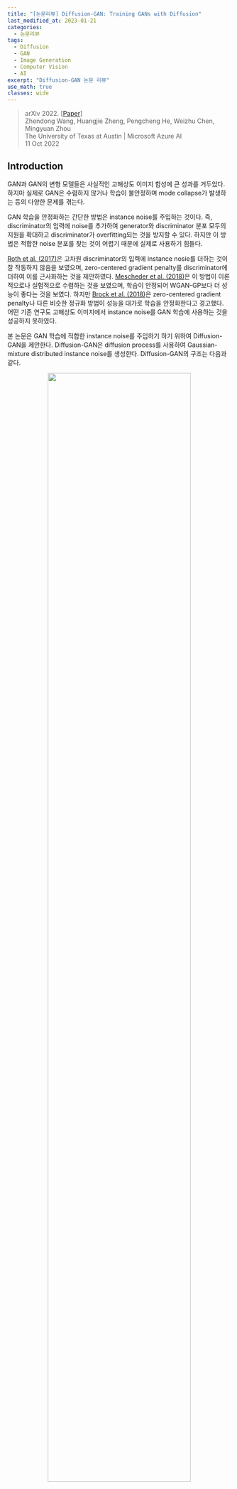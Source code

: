 ```yaml
---
title: "[논문리뷰] Diffusion-GAN: Training GANs with Diffusion"
last_modified_at: 2023-01-21
categories:
  - 논문리뷰
tags:
  - Diffusion
  - GAN
  - Image Generation
  - Computer Vision
  - AI
excerpt: "Diffusion-GAN 논문 리뷰"
use_math: true
classes: wide
---
```


> arXiv 2022. [[Paper](https://arxiv.org/abs/2206.02262)]  
> Zhendong Wang, Huangjie Zheng, Pengcheng He, Weizhu Chen, Mingyuan Zhou  
> The University of Texas at Austin | Microsoft Azure AI  
> 11 Oct 2022  

## Introduction
GAN과 GAN의 변형 모델들은 사실적인 고해상도 이미지 합성에 큰 성과를 거두었다. 하지마 실제로 GAN은 수렴하지 않거나 학습이 불안정하며 mode collapse가 발생하는 등의 다양한 문제를 겪는다.

GAN 학습을 안정화하는 간단한 방법은 instance noise를 주입하는 것이다. 즉, discriminator의 입력에 noise를 추가하여 generator와 discriminator 분포 모두의 지원을 확대하고 discriminator가 overfitting되는 것을 방지할 수 있다. 하지만 이 방법은 적합한 noise 분포를 찾는 것이 어렵기 때문에 실제로 사용하기 힘들다.

[Roth et al. (2017)](https://arxiv.org/abs/1705.09367)은 고차원 discriminator의 입력에 instance nosie를 더하는 것이 잘 작동하지 않음을 보였으며, zero-centered gradient penalty를 discriminator에 더하여 이를 근사화하는 것을 제안하였다. [Mescheder et al. (2018)](https://arxiv.org/abs/1801.04406)은 이 방법이 이론적으로나 실험적으로 수렴하는 것을 보였으며, 학습이 안정되어 WGAN-GP보다 더 성능이 좋다는 것을 보였다. 하지만 [Brock et al. (2018)](https://arxiv.org/abs/1809.11096)은 zero-centered gradient penalty나 다른 비슷한 정규화 방법이 성능을 대가로 학습을 안정화한다고 경고했다. 어떤 기존 연구도 고해상도 이미지에서 instance noise를 GAN 학습에 사용하는 것을 성공하지 못하였다. 

본 논문은 GAN 학습에 적합한 instance noise를 주입하기 하기 위하여 Diffusion-GAN을 제안한다. Diffusion-GAN은 diffusion process를 사용하여 Gaussian-mixture distributed instance noise를 생성한다. Diffusion-GAN의 구조는 다음과 같다. 

<center><img src='{{"/assets/img/diffgan/diffgan-model.PNG" | relative_url}}' width="80%"></center>
<br>
Diffusion process은 실제 이미지나 생성된 이미지가 입력으로 주어지며, 점진적으로 이미지에 noise를 추가하는 일련의 step으로 이루어져 있다. Step의 수는 고정되지 않고 데이터나 generator에 의존한다. 저자들은 diffusion process가 미분 가능하도록 설계하여 input에 대한 output의 미분 값을 계산할 수 있게 한다. 이를 통해 discriminator의 기울기를 diffusion process를 통해 generator로 전파하고, generator를 업데이트할 수 있게 된다. 기존 GAN이 실제 이미지와 생성된 이미지를 바로 비교하지만, Diffusion-GAN은 diffusion process로 noise가 추가된 이미지들을 비교한다. 이 noise 분포는 step마다 서로 다른 noise-to-data ratio를 가진다. 이에 따른 2가지 이점이 있다. 

1. 데이터와 generator의 분포가 너무 다른 경우 발생하는 vanishing gradient 문제를 완화하여 학습을 안정시킨다.
2. 같은 이미지라도 다양하게 noise를 추가할 수 있으므로 data augmentation 효과가 있고, 이는 데이터의 효율성과 generator의 다양성을 개선한다. 

본 논문은 이 방법의 타당성을 이론적으로 분석하며, 데이터와 generator의 분포의 차이를 측정하는 Diffusion-GAN의 목적 함수가 모든 곳에서 연속적이며 미분 가능함을 보인다. 이는 이론적으로 generator가 언제나 discriminator에서 유용한 gradient를 받을 수 있음을 의미하며, 이는 성능 개선으로 이어진다. 

본 논문의 기여를 정리하면 다음과 같다.

1. Diffusion process가 미분 가능한 augmentation을 제공하여 데이터의 효율성과 학습의 안정성을 개선한다. 
2. 광범위한 실험으로 Diffusion-Gan이 안정성과 생성 성능을 향상시키는 것을 보였다. 

## Preliminaries: GANs and diffusion-based generative models
GAN은 generator와 discriminator의 min-max game을 통해 데이터 분포 $p(x)$를 학습하는 것이 목표이다. Generator $G$는 random noise $z$를 입력받아 데이터와 유사한 사실적인 샘플 $G(z)$를 생성하는 것을 시도한다. Discriminator $D$는 실제 데이터 $x \sim p(x)$와 가짜 샘플 $G(z)$를 입력받아 진짜인지 가짜인지 분류한다. GAN의 min-max 목적함수는 다음과 같다.

$$
\begin{equation}
\min_G \max_D V(G, D) = \mathbb{E}_{x \sim p(x)} [\log (D(x))] + \mathbb{E}_{z \sim p(z)} [\log (1-D(G(z)))]
\end{equation}
$$

Diffusion-based generative model은 데이터 $x_0 \sim p(x_0)$와 같은 크기의 latent variable $x_1, \cdots, x_T$에 대하여

$$
\begin{equation}
p_\theta (x_0) := \int p_\theta (x_{0:T}) dx_{1:T}
\end{equation}
$$

라 가정한다. Forward diffusion chain은 미리 정의된 $\beta_t$와 $\sigma$에 따라 $T$ step에 걸쳐 점진적으로 noise를 $x_0$에 추가한다. 

$$
\begin{equation}
q(x_{1:T} \vert x_0) := \prod_{t=1}^T q(x_t | x_{t-1}), \quad \quad q(x_t | x_{t-1}) := \mathcal{N} (x_t; \sqrt{1-\beta_t} x_{t-1}, \beta_t \sigma^2 I)
\end{equation}
$$

또한 다음과 같이 closed form으로 임의의 timestep $t$에서 $x_t$를 샘플링할 수 있다. 

$$
\begin{equation}
q(x_t | x_0) = \mathcal{N}(x_t ; \sqrt{\vphantom{1} \bar{\alpha}_t} x_0, (1-\bar{\alpha}_t) \sigma^2 I), \quad \quad \textrm{where} \quad \alpha_t := 1- \beta_t, \; \bar{\alpha}_t := \prod_{s=1}^t \alpha_s
\end{equation}
$$

Reverse diffusion chain은 다음과 같다.

$$
\begin{equation}
p_\theta (x_{0:T}) := \mathcal{N} (x_T ; 0, \sigma^2 I) \prod_{t=1}^T p_\theta (x_{t-1} | x_t)
\end{equation}
$$

## Diffusion-GAN: Method and Theoretical Analysis
### 1. Instance noise injection via diffusion
Latent variable $z$를 고차원 데이터 space로 매핑하는 Generator $G$가 사실적인 샘플 $x_g$를 생성하는 것이 목표이다. Generator를 robust하고 diverse하게 만들기 위해서는 $x_g$에 instance noise를 주입해야 한다. Diffusion step은 원본 이미지 $x$에서 시작해서 점진적으로 정보를 지워 $T$ step 후 noise level $\sigma^2$에 도달하는 Markov chain으로 볼 수 있다. 

혼합 분포 $q(y \vert x)$를 모든 step에서 얻은 noise가 추가된 샘플 $y$의 가중치 합이라고 정의하자. 이 때 각 step $t$에서의 가중치는 $\pi_t$이다. 특정 step $t$에서의 component $q(y \vert x, t)$는 평균이 $x$에 비례하고 분산이 step $t$에 의존한다. 실제 데이터 $x \sim p(x)$와 생성된 샘플 $x_g \sim p_g(x)$의 혼합 분포는 같은 diffusion process로 구한다. 수식으로 정리하면 다음과 같다.

$$
\begin{equation}
x \sim p(x), y \sim q(y | x), \quad q(y | x) := \sum_{t=1}^T \pi_t q(y | x, t) \\
x_g \sim p_g(x), y_g \sim q(y_g | x_g), \quad q(y_g | x_g) := \sum_{t=1}^T \pi_t q(y_g | x_g, t)
\end{equation}
$$

$q(y \vert x)$는 $T$개의 component로 이루어진 혼합 분포이며, 가중치 $\pi_t$는 음이 아닌 실수이며 모두 더하면 1이다. Component $q(y \vert x, t)$는 다음과 같이 diffusion process로 계산된다. 

$$
\begin{equation}
q(y | x, t) = \mathcal{N} (y; \sqrt{\vphantom{1} \bar{\alpha_t}}x , (1-\bar{\alpha}_t) \sigma^2 I)
\end{equation}
$$

혼합 분포에서의 샘플링은 

$$
\begin{equation}
t \sim p_\pi := \textrm{Discrete}(\pi_1, \cdots, \pi_T), \quad \quad y \sim q(y \vert x, t)
\end{equation}
$$

으로 진행된다. 혼합 분포에서 $y$를 샘플링하여 실제 이미지와 생성된 이미지 모두에 대한 다양한 정도의 noise가 추가된 이미지를 얻을 수 있다. 더 많은 noise가 추가될 수록 $x$의 정보는 적어진다. 

### 2. Adversarial Training
Diffusion-GAN은 다음 min-max game 목적 함수를 풀어 generator와 discriminator를 학습한다.

$$
\begin{equation}
V(G, D) = \mathbb{E}_{x \sim p(x), t \sim p_\pi, y \sim q(y \vert x, t)} [\log (D_\phi (y, t))] + \mathbb{E}_{z \sim p(z), t \sim p_\pi, y_g \sim q(y_g \vert G_\theta (z), t)} [\log (1 - D_\phi (y_g, t))]
\end{equation}
$$

목적 함수는 discriminator가 모든 diffusion step $t$에 대하여 교란된 실제 데이터에는 높은 확률을, 교란된 생성된 데이터에는 낮은 확률을 부여하도록 한다. 반면 generator는 모든 $t$에서 discriminator를 속일 수 있는 샘플을 생성하려고 시도한다. 교란된 데이터는 reparameterization을 이용하여 다음과 같이 계산할 수 있다.

$$
\begin{equation}
y = \sqrt{\vphantom{1} \bar{\alpha}_t} x + \sqrt{1 - \bar{\alpha}_t} \sigma \epsilon \quad \quad \epsilon \sim \mathcal{N} (0, I)\\
y_g = \sqrt{\vphantom{1} \bar{\alpha}_t} G_\theta (z) + \sqrt{1 - \bar{\alpha}_t} \sigma \epsilon \quad \quad \epsilon \sim \mathcal{N} (0, I)
\end{equation}
$$

Reparameterization으로 계산을 하면 목적 함수가 generator의 파라미터에 대하여 미분 가능해지므로 역전파로 파라미터를 최적화할 수 있다. 

목적 함수는 실제 분포와 생성된 분포 사이의 Jensen–Shannon divergence의 근사

$$
\begin{equation}
\mathcal{D}_{\textrm{JS}} (p(y, t) \| p_g (y,t)) = \mathbb{E}_{t \sim p_\pi} [\mathcal{D}_{JS} (p(y | t) \| p_g (y | t))]
\end{equation}
$$

를 최소화할 수 있다. JS divergence는 두 분포가 유사하지 않은 정도를 측정하며, 두 분포가 동일하면 값이 0이 된다. 

두 교란된 분포 사이의 JS divergence를 최소화하는 최적의 generator가 원래 분포 사이의 JS divergence를 최소화하는 최적의 generator이다. 

### 3. Adaptive diffusion

Discriminator $D$는 적당히 어려운 task를 풀어야 한다. 너무 쉬어서 overfitting되지 않아야 하며 너무 어려워서 학습이 방해되어도 안 된다. 따라서 저자들은 $D$가 얼마나 $y$와 $y_g$를 구별할 수 있는 지에 따라 $y$와 $y_g$에 더해지는 noise를 조절한다. $t$가 커지면 noise-to-data ratio가 커져 task가 어려워진다. 따라서 $t$가 커지면 같이 커지는 $1-\bar{\alpha}_t$를 사용하여 diffusion 강도를 측정한다. Diffusion 강도를 조절하기 위하여 최대 step 수 $T$를 적응적으로 수정한다. 

이러한 전략은 discriminator가 가장 쉬운 샘플인 원본 데이터 샘플부터 학습하도록 하며, 더 큰 $t$에 대하여 샘플링하여 점진적으로 난이도를 올린다. 이를 위하여 $T$에 대하여 자율 스케줄을 사용하며, 이는 discriminator가 얼마나 overfit되어 있는지를 추정하는 metric $r_d$에 의존한다. 

$$
\begin{equation}
r_d = \mathbb{E}_{y,t \sim p(y, t)} [\textrm{sign} (D_\phi (y, t) - 0.5)], \quad \quad T = T + \textrm{sign} (r_d - d_{target}) \cdot C
\end{equation}
$$

여기서 $C$는 상수이다. $r_d$는 4개의 minibatch마다 계산되어 $T$를 업데이트한다. $t$를 샘플링하는 $p_\pi$에 대한 2가지 옵션이 있다. 

$$
\begin{equation}
t \sim p_\pi := \begin{cases}
\textrm{uniform}: & \textrm{Discrete} (\frac{1}{T}, \frac{1}{T}, \cdots, \frac{1}{T}) \\
\textrm{priority}: & \textrm{Discrete} \bigg(\frac{1}{\sum_{t=1}^T t}, \frac{1}{\sum_{t=1}^T t}, \cdots, \frac{1}{\sum_{t=1}^T t}\bigg)
\end{cases}
\end{equation}
$$

"priority" 옵션은 더 큰 $t$에 더 큰 가중치를 주는 방법으로, $T$가 증가할 때 discriminator가 새로운 샘플을 더 많이 볼 수 있도록 한다. 이는 discriminator가 전에 보지 못한 새롭고 더 어려운 샘플에 더 집중할 수 있도록 하기 위함이다. "priority" 옵션이라도 discriminator 여전히 작은 $t$에 대한 샘플을 볼 수 있다. 

갑작스러운 $T$의 변화를 막기 위해 $p_\pi$에서 뽑힌 $t$ 값을 포함하는 탐색 리스트 $t_epl$를 사용한다. $T$가 업데이트되기 전까지 $t_epl$는 고정되며 $t_epl$에서 $t$를 뽑는다. 이 방법을 사용하면 더 큰 $T$로 업데이트되기 전에 각 $t$에 대하여 충분히 탐색할 수 있다. 

### 4. Theoretical analysis with Examples
본 논문에서는 WGAN과 동일한 toy exmaple을 이용하여 Diffusion-GAN을 설명한다. 실제 데이터를 $x = (0, z)$라 하고, 생성된 데이터를 $x_g = (\theta, z)$라 둔다. 생성된 데이터는 1개의 파라미터 $\theta$로 생성되며 $z \sim \mathcal{N} (0, I)$이다. 

실제 데이터 분포와 생성된 데이터 분포 사이의 JS divergence $\mathcal{D}_{\textrm{JS}} (p(x) \vert \vert p(x_g))$는 $\theta = 0$일 때만 0이고 $\theta \ne 0$일 때 $\log 2$이다. 

다음은 toy exmaple에 diffusion 기반의 noise를 추가한 결과이다. 

<center><img src='{{"/assets/img/diffgan/diffgan-fig1.PNG" | relative_url}}' width="90%"></center>
<br>

위는 $t$에 대한 diffusion noise를 주입한 데이터 분포이고, 아래는 JS divergence와 최적의 discriminator 값이다.

$t$가 증가함에 따라 JS divergence 그래프는 더 부드러워지고 더 넓은 $\theta$ 범위에서 기울기가 0이 아니게 된다. $t$가 작을 때는 JS divergence가 거의 상수인 부분이 여전히 존재한다. 이를 피하기 위해서는 모든 step을 혼합하여 의미있는 기울기를 얻을 확률을 항상 높게 유지하여야 한다. 

Noise가 없는 JS divergence의 최적의 discriminator 값은 불연속적이다. Diffusion 기반의 noise를 추가하면 $t$에 따라 최적의 discriminator가 바뀐다. 미분 가능한 forward diffusion chain을 사용하면 다양한 수준의 기울기를 제공하여 generator의 학습을 도울 수 있다. 

## Experiments
다음은 StyleGAN2에 Diffusion-GAN 기법을 추가하여 학습시킨 Diffusion StyleGAN2를 기존 모델들과 비교한 결과이다. 

<center><img src='{{"/assets/img/diffgan/diffgan-table1.PNG" | relative_url}}' width="97%"></center>
<br>
다음은 다양한 데이터셋에서 학습된 Diffusion StyleGAN2이 생성한 샘플들이다.

<center><img src='{{"/assets/img/diffgan/diffgan-fig2.PNG" | relative_url}}' width="95%"></center>
<br>
다음은 학습이 진행됨에 따라 적응적으로 변화하는 $T$와 discriminator의 출력값을 나타낸 그래프이다. 

<center>
  <img src='{{"/assets/img/diffgan/diffgan-fig3.PNG" | relative_url}}' width="45%">
  &nbsp; &nbsp; &nbsp;
  <img src='{{"/assets/img/diffgan/diffgan-fig4.PNG" | relative_url}}' width="45%">
</center>
<br>
Diffusion 기반의 혼합 분포로 학습된 discriminator가 항상 잘 작동하고 generator에 유용한 학습 신호를 제공한다는 것을 보여준다.

다음은 일반 GAN과 Diffusion-GAN을 25-Gaussians exmaple에 대해 실험한 결과이다.

<center><img src='{{"/assets/img/diffgan/diffgan-fig5.PNG" | relative_url}}' width="80%"></center>
<br>
일반 GAN은 mode collapse가 발생하여 몇몇 모드만 포착하였다. 일반 GAN의 실제 샘플과 생성된 샘플의 discriminator 출력값은 빠르게 멀어진다. 이는 discriminator에 강한 overfitting이 발생한다는 것을 의미하며 discriminator가 generator에 유용한 학습 신호를 제공하는 것을 멈춘다고 볼 수 있다. 

반면, Diffusion-GAN은 25개의 모드를 모두 포착하며 discriminator가 지속적으로 유용한 학습 신호를 제공한다. 이러한 결과를 통해 2가지 관점에서 개선점을 해석할 수 있다. 

1. Non-leaking augmentation은 데이터 space의 정보를 더 제공한다. 
2. Discriminator가 적응적으로 조절되는 diffusion 기반의 noise 주입에 잘 작동한다. 

다음은 ProjectGAN과의 Diffusion ProjectGAN의 비교 결과이다. 
<center><img src='{{"/assets/img/diffgan/diffgan-table2.PNG" | relative_url}}' width="95%"></center>
<br>